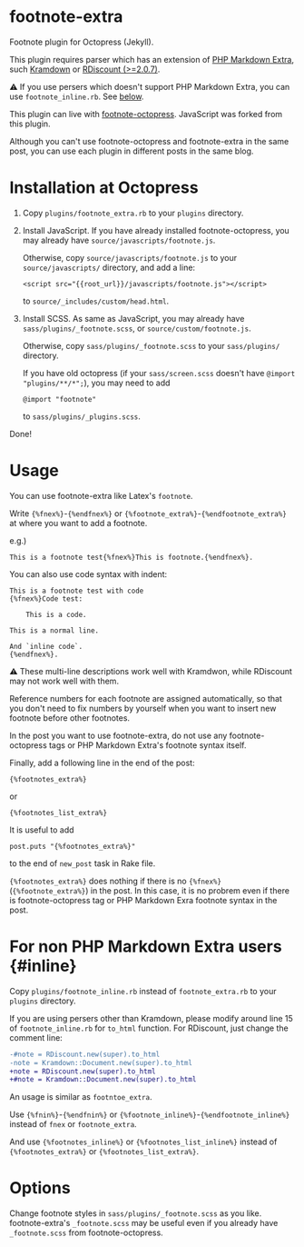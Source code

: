 footnote-extra
==============

Footnote plugin for Octopress (Jekyll).

This plugin requires parser which has an extension of
[PHP Markdown Extra](http://michelf.ca/projects/php-markdown/),
such [Kramdown](http://kramdown.rubyforge.org/)
or [RDiscount (>=2.0.7)](http://dafoster.net/articles/2013/02/02/rdiscount-2.0.7-released/).

:warning: If you use persers which doesn't support PHP Markdown Extra,
you can use `footnote_inline.rb`. See [below](#inline).

This plugin can live with
[footnote-octopress](https://github.com/fcy/footnote-octopress).
JavaScript was forked from this plugin.

Although you can't use footnote-octopress and footnote-extra
in the same post,
you can use each plugin in different posts in the same blog.

# Installation at Octopress

1. Copy `plugins/footnote_extra.rb`
   to your `plugins` directory.

1. Install JavaScript.
   If you have already installed footnote-octopress,
   you may already have `source/javascripts/footnote.js`.

   Otherwise, copy `source/javascripts/footnote.js` to your
   `source/javascripts/` directory,
   and add a line:

    `<script src="{{root_url}}/javascripts/footnote.js"></script>`

   to `source/_includes/custom/head.html`.

1. Install SCSS.
   As same as JavaScript,
   you may already have `sass/plugins/_footnote.scss`,
   or `source/custom/footnote.js`.

   Otherwise, copy `sass/plugins/_footnote.scss`
   to your `sass/plugins/` directory.

   If you have old octopress
   (if your `sass/screen.scss` doesn't have `@import "plugins/**/*";`),
   you may need to add

    `@import "footnote"`

   to `sass/plugins/_plugins.scss`.

Done!

# Usage
You can use footnote-extra like Latex's `footnote`.

Write `{%fnex%}`-`{%endfnex%}` or `{%footnote_extra%}`-`{%endfootnote_extra%}`
at where you want to add a footnote.

e.g.)

    This is a footnote test{%fnex%}This is footnote.{%endfnex%}.

You can also use code syntax with indent:

    This is a footnote test with code
    {%fnex%}Code test:
    
        This is a code.
    
    This is a normal line.
    
    And `inline code`.
    {%endfnex%}.

:warning: These multi-line descriptions work well with Kramdwon,
while RDiscount may not work well with them.

Reference numbers for each footnote are assigned automatically,
so that you don't need to fix numbers by yourself
when you want to insert new footnote before other footnotes.

In the post you want to use footnote-extra,
do not use any footnote-octopress tags or PHP Markdown Extra's
footnote syntax itself.


Finally, add a following line in the end of the post:

    {%footnotes_extra%}

or

    {%footnotes_list_extra%}

It is useful to add

    post.puts "{%footnotes_extra%}"

to the end of `new_post` task in Rake file.

`{%footnotes_extra%}` does nothing if there is no
`{%fnex%}`(`{%footnote_extra%}`)
in the post.
In this case, it is no probrem even if there is footnote-octopress tag 
or PHP Markdown Exra footnote syntax in the post.

# For non PHP Markdown Extra users {#inline}

Copy `plugins/footnote_inline.rb` instead of `footnote_extra.rb` to your `plugins` directory.

If you are using persers other than Kramdown, please modify
around line 15 of `footnote_inline.rb` for `to_html` function.
For RDiscount, just change the comment line:

``` diff
-#note = RDiscount.new(super).to_html
-note = Kramdown::Document.new(super).to_html
+note = RDiscount.new(super).to_html
+#note = Kramdown::Document.new(super).to_html
```

An usage is similar as `footntoe_extra`.

Use `{%fnin%}`-`{%endfnin%}` or `{%footnote_inline%}`-`{%endfootnote_inline%}`
instead of `fnex` or `footnote_extra`.

And use `{%footnotes_inline%}` or `{%footnotes_list_inline%}`
instead of `{%footnotes_extra%}` or `{%footnotes_list_extra%}`.


# Options
Change footnote styles in `sass/plugins/_footnote.scss` as you like.
footnote-extra's `_footnote.scss` may be useful
even if you already have `_footnote.scss` from footnote-octopress.

